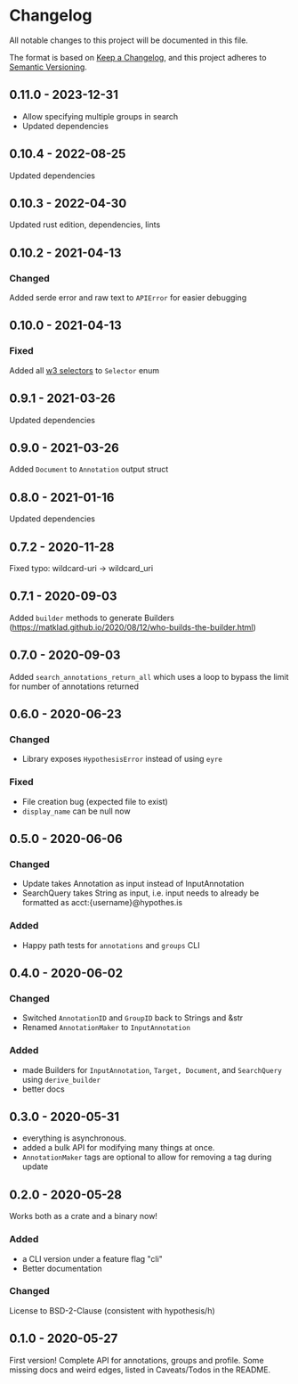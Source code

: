 # Changelog

All notable changes to this project will be documented in this file.

The format is based on [Keep a Changelog](https://keepachangelog.com/en/1.0.0/), and this project adheres
to [Semantic Versioning](https://semver.org/spec/v2.0.0.html).

## 0.11.0 - 2023-12-31
- Allow specifying multiple groups in search
- Updated dependencies

## 0.10.4 - 2022-08-25
Updated dependencies

## 0.10.3 - 2022-04-30
Updated rust edition, dependencies, lints

## 0.10.2 - 2021-04-13
### Changed
Added serde error and raw text to `APIError` for easier debugging

## 0.10.0 - 2021-04-13

### Fixed
Added all [w3 selectors](https://www.w3.org/TR/annotation-model/#selectors) to `Selector` enum

## 0.9.1 - 2021-03-26

Updated dependencies

## 0.9.0 - 2021-03-26

Added `Document` to `Annotation` output struct

## 0.8.0 - 2021-01-16

Updated dependencies

## 0.7.2 - 2020-11-28

Fixed typo: wildcard-uri -> wildcard_uri

## 0.7.1 - 2020-09-03

Added `builder` methods to generate Builders (https://matklad.github.io/2020/08/12/who-builds-the-builder.html)

## 0.7.0 - 2020-09-03

Added `search_annotations_return_all` which uses a loop to bypass the limit for number of annotations returned

## 0.6.0 - 2020-06-23
### Changed
* Library exposes `HypothesisError` instead of using `eyre`
### Fixed
* File creation bug (expected file to exist)
* `display_name` can be null now

## 0.5.0 - 2020-06-06
### Changed
* Update takes Annotation as input instead of InputAnnotation
* SearchQuery takes String as input, i.e. input needs to already be formatted as acct:{username}@hypothes.is
### Added
* Happy path tests for `annotations` and `groups` CLI 

## 0.4.0 - 2020-06-02
### Changed
* Switched `AnnotationID` and `GroupID` back to Strings and &str 
* Renamed `AnnotationMaker` to `InputAnnotation`

### Added
* made Builders for `InputAnnotation`, `Target, Document`, and `SearchQuery` using `derive_builder`
* better docs

## 0.3.0 - 2020-05-31
* everything is asynchronous.
* added a bulk API for modifying many things at once.
* `AnnotationMaker` tags are optional to allow for removing a tag during update

## 0.2.0 - 2020-05-28
Works both as a crate and a binary now!
### Added
* a CLI version under a feature flag "cli"
* Better documentation
### Changed
License to BSD-2-Clause (consistent with hypothesis/h)

## 0.1.0 - 2020-05-27
First version! Complete API for annotations, groups and profile. 
Some missing docs and weird edges, listed in Caveats/Todos in the README.
